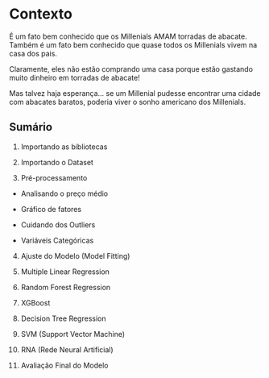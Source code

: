 # Contexto

É um fato bem conhecido que os Millenials AMAM torradas de abacate. Também é um fato bem conhecido que quase todos os Millenials vivem na casa dos pais.

Claramente, eles não estão comprando uma casa porque estão gastando muito dinheiro em torradas de abacate!

Mas talvez haja esperança... se um Millenial pudesse encontrar uma cidade com abacates baratos, poderia viver o sonho americano dos Millenials.

## Sumário

1. Importando as bibliotecas

2. Importando o Dataset

3. Pré-processamento

* Analisando o preço médio

* Gráfico de fatores

* Cuidando dos Outliers

* Variáveis Categóricas

4. Ajuste do Modelo (Model Fitting)

5. Multiple Linear Regression

6. Random Forest Regression

7. XGBoost

8. Decision Tree Regression

9. SVM (Support Vector Machine)

10. RNA (Rede Neural Artificial)

11. Avaliação Final do Modelo

